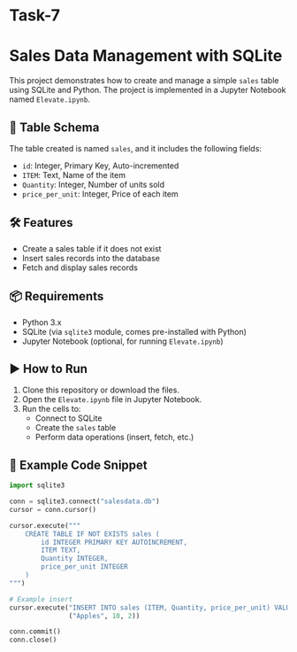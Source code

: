 # Task-7
# Sales Data Management with SQLite

This project demonstrates how to create and manage a simple `sales` table using SQLite and Python. The project is implemented in a Jupyter Notebook named `Elevate.ipynb`.

## 📌 Table Schema

The table created is named `sales`, and it includes the following fields:

- `id`: Integer, Primary Key, Auto-incremented
- `ITEM`: Text, Name of the item
- `Quantity`: Integer, Number of units sold
- `price_per_unit`: Integer, Price of each item

## 🛠️ Features

- Create a sales table if it does not exist
- Insert sales records into the database
- Fetch and display sales records

## 📦 Requirements

- Python 3.x
- SQLite (via `sqlite3` module, comes pre-installed with Python)
- Jupyter Notebook (optional, for running `Elevate.ipynb`)

## ▶️ How to Run

1. Clone this repository or download the files.
2. Open the `Elevate.ipynb` file in Jupyter Notebook.
3. Run the cells to:
   - Connect to SQLite
   - Create the `sales` table
   - Perform data operations (insert, fetch, etc.)

## 📝 Example Code Snippet

```python
import sqlite3

conn = sqlite3.connect("salesdata.db")
cursor = conn.cursor()

cursor.execute("""
    CREATE TABLE IF NOT EXISTS sales (
        id INTEGER PRIMARY KEY AUTOINCREMENT,
        ITEM TEXT,
        Quantity INTEGER,
        price_per_unit INTEGER
    )
""")

# Example insert
cursor.execute("INSERT INTO sales (ITEM, Quantity, price_per_unit) VALUES (?, ?, ?)",
               ("Apples", 10, 2))

conn.commit()
conn.close()

